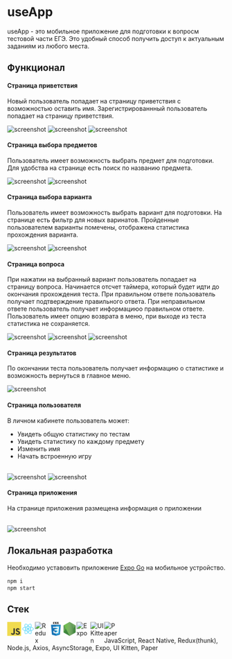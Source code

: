 # useApp

useApp - это  мобильное приложение для подготовки к вопросм тестовой части ЕГЭ. Это удобный способ получить доступ к актуальным заданиям из любого места.

## Функционал

#### Страница приветствия
Новый пользователь попадает на страницу приветствия с возможностью оставить имя.
Зарегистрированнный пользователь попадает на страницу приветствия.
<br>
<div>
<img alt="screenshot" width="200px" src="https://user-images.githubusercontent.com/85294440/205290819-d11d4e4b-0bfa-4cf6-ab24-c70a5597bc9c.PNG"/>
<img alt="screenshot" width="200px" src="https://user-images.githubusercontent.com/85294440/205290878-086fa189-fb6b-4236-8f45-3c3ecc5b3b4c.PNG"/>
<img alt="screenshot" width="200px" src="https://user-images.githubusercontent.com/85294440/205290915-bc15e420-ac70-435a-b8b9-963f5504ea96.PNG"/>
</div>

#### Страница выбора предметов
Пользователь имеет возможность выбрать предмет для подготовки. Для удобства на странице есть поиск по названию предмета.
<br>
<div>
<img alt="screenshot" width="200px" src="https://user-images.githubusercontent.com/85294440/205292827-cf3e868e-5a29-4251-90d3-2280c0060115.PNG"/>
<img alt="screenshot" width="200px" src="https://user-images.githubusercontent.com/85294440/205292858-bb497f6f-d095-402d-ac90-4ede381f6936.PNG"/>
</div>

#### Страница выбора варианта
Пользователь имеет возможность выбрать вариант для подготовки. На странице есть фильтр для новых варинатов. 
Пройденные пользователем варианты помечены, отображена статистика прохождения варианта.
<br>
<div>
<img alt="screenshot" width="200px" src="https://user-images.githubusercontent.com/85294440/205293154-e18dba74-fa42-4654-9f58-e3437e8e58d9.PNG"/>
<img alt="screenshot" width="200px" src="https://user-images.githubusercontent.com/85294440/205293162-ff5fd847-af41-4858-b62c-c229feb62667.PNG"/>
</div>

#### Страница вопроса
При нажатии на выбранный вариант пользователь попадает на страницу вопроса. Начинается отсчет таймера, который будет идти до окончания прохождения теста. 
При правильном ответе пользователь получает подтверждение правильного ответа. При неправильном ответе пользователь получает информациюо правильном ответе. 
Пользователь имеет опцию возврата в меню, при выходе из теста статистика не сохраняется.
<br>
<div>
<img alt="screenshot" width="200px" src="https://user-images.githubusercontent.com/85294440/205293506-544eacdf-bf63-4eca-bc1d-c1f80d82656c.PNG"/>
<img alt="screenshot" width="200px" src="https://user-images.githubusercontent.com/85294440/205293531-881845d3-16b4-4e9c-b733-c1082b563fc5.PNG"/>
<img alt="screenshot" width="200px" src="https://user-images.githubusercontent.com/85294440/205293566-d2d0d5b7-a47f-494c-9443-0d41f179f863.PNG"/>
</div>


#### Страница результатов
По окончании теста пользователь получает информацию о статистике и возможность вернуться в главное меню.
<br>
<div>
<img alt="screenshot" width="200px" src="https://user-images.githubusercontent.com/85294440/205293944-b1c83224-d5ef-4e37-b1fe-59516cbe98c0.PNG"/>
</div>

#### Страница пользователя
В личном кабинете пользователь может:
- Увидеть общую статистику по тестам
- Увидеть статистику по каждому предмету
- Изменить имя
- Начать встроенную игру
<br>
<div>
<img alt="screenshot" width="200px" src="https://user-images.githubusercontent.com/85294440/205294102-da2aa01c-6c0d-4218-8b92-0e5d8af03dcc.PNG"/>
<img alt="screenshot" width="200px" src="https://user-images.githubusercontent.com/85294440/205294118-598bfb5b-6478-4d03-bfa3-d435138ed242.PNG"/>
</div>

#### Страница приложения
На странице приложения размещена информация о приложении

<br>
<div>
<img alt="screenshot" width="200px" src="https://user-images.githubusercontent.com/85294440/205294132-05c1cf4f-b06b-462f-9c73-9cb463271c69.PNG"/>
</div>


## Локальная разработка
Необходимо уставовить приложение [Expo Go](https://expo.dev/client) на мобильное устройство.

```console
npm i
npm start
```

## Стек
<img align="left" alt="JavaScript" width="32px" src="https://raw.githubusercontent.com/github/explore/80688e429a7d4ef2fca1e82350fe8e3517d3494d/topics/javascript/javascript.png" />
<img align="left" alt="React" width="32px" src="https://raw.githubusercontent.com/github/explore/80688e429a7d4ef2fca1e82350fe8e3517d3494d/topics/react/react.png" />
<img align="left" alt="Redux"  width="32px" src="https://img.icons8.com/color/48/000000/redux.png"/>
<img align="left" alt="CSS3" width="32px" src="https://raw.githubusercontent.com/github/explore/80688e429a7d4ef2fca1e82350fe8e3517d3494d/topics/css/css.png" />
<img align="left" alt="Node.js" width="32px" src="https://raw.githubusercontent.com/github/explore/80688e429a7d4ef2fca1e82350fe8e3517d3494d/topics/nodejs/nodejs.png" />
<img align="left" alt="Expo" width="32px" src="https://is5-ssl.mzstatic.com/image/thumb/Purple112/v4/23/d2/17/23d217e5-9081-c679-8519-078c79ade7dd/AppIcon-1x_U007emarketing-0-7-0-85-220.png/460x0w.webp"/>
<img align="left" alt="UIKitten" width="32px" src="https://play-lh.googleusercontent.com/i_D8glqLkE-rqKYB6wVvyXJeqrLcY-7D7UadlQeGJHObyg5Ov5rt742Rx-zdfiG4YBoz"/>
<img align="left" alt="Paper" width="32px" src="https://arpitbhalla.gallerycdn.vsassets.io/extensions/arpitbhalla/rnp-snippets/0.0.1/1620141921636/Microsoft.VisualStudio.Services.Icons.Default"/>
<br>
<br>
JavaScript, React Native, Redux(thunk), Node.js, Axios, AsyncStorage, Expo, UI Kitten, Paper
